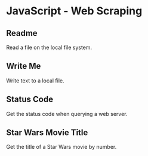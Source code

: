 # JavaScript - Web Scraping

## Readme
Read a file on the local file system.

## Write Me
Write text to a local file.

## Status Code
Get the status code when querying a web server.

## Star Wars Movie Title
Get the title of a Star Wars movie by number.
